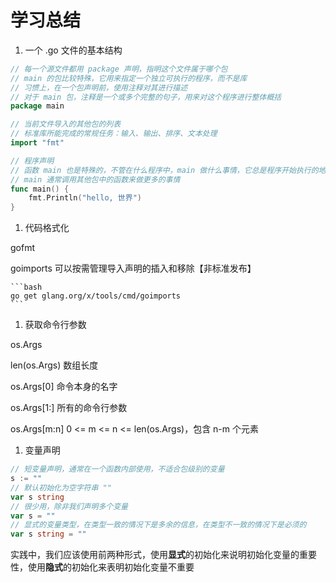 # 学习总结

1. 一个 .go 文件的基本结构

```go 
// 每一个源文件都用 package 声明，指明这个文件属于哪个包
// main 的包比较特殊，它用来指定一个独立可执行的程序，而不是库
// 习惯上，在一个包声明前，使用注释对其进行描述
// 对于 main 包，注释是一个或多个完整的句子，用来对这个程序进行整体概括
package main

// 当前文件导入的其他包的列表
// 标准库所能完成的常规任务：输入、输出、排序、文本处理
import "fmt"

// 程序声明
// 函数 main 也是特殊的，不管在什么程序中，main 做什么事情，它总是程序开始执行的地方
// main 通常调用其他包中的函数来做更多的事情
func main() {
	fmt.Println("hello, 世界")
}
```

1. 代码格式化

gofmt

goimports 可以按需管理导入声明的插入和移除【非标准发布】

    ```bash
    go get glang.org/x/tools/cmd/goimports
    ```

1. 获取命令行参数

os.Args

len(os.Args) 数组长度

os.Args[0] 命令本身的名字

os.Args[1:] 所有的命令行参数

os.Args[m:n] 0 <= m <= n <= len(os.Args)，包含 n-m 个元素

1. 变量声明

```go
// 短变量声明，通常在一个函数内部使用，不适合包级别的变量
s := ""
// 默认初始化为空字符串 ""
var s string
// 很少用，除非我们声明多个变量
var s = ""
// 显式的变量类型，在类型一致的情况下是多余的信息，在类型不一致的情况下是必须的
var s string = ""
```

实践中，我们应该使用前两种形式，使用**显式**的初始化来说明初始化变量的重要性，使用**隐式**的初始化来表明初始化变量不重要

